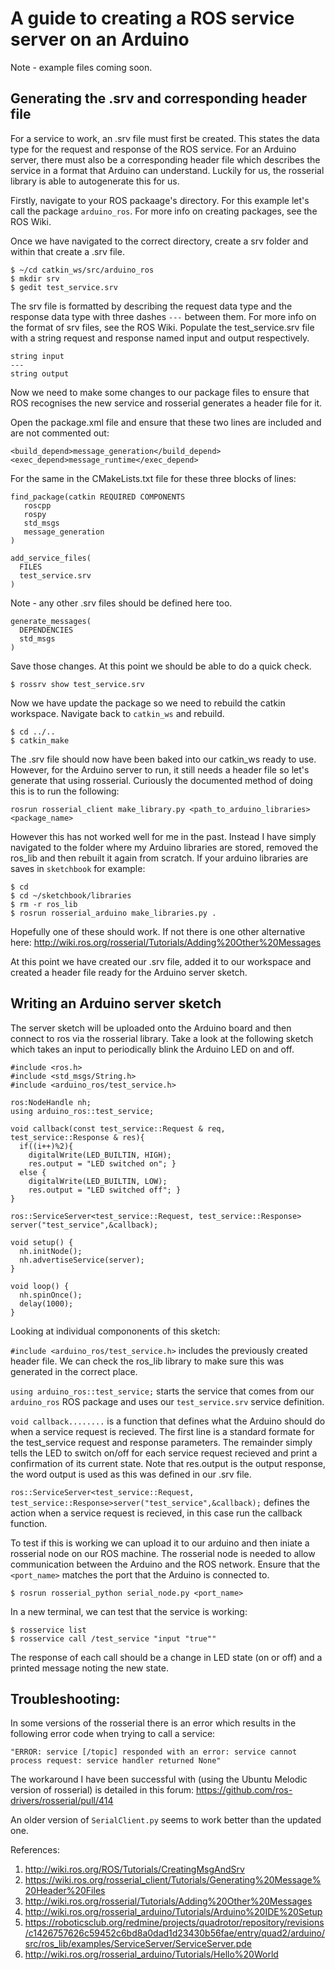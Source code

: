 # A guide to creating a ROS service server on an Arduino
Note - example files coming soon.

## Generating the .srv and corresponding header file
For a service to work, an .srv file must first be created. This states the data type for the request and response of the ROS service. For an Arduino server, there must also be a corresponding header file which describes the service in a format that Arduino can understand. Luckily for us, the rosserial library is able to autogenerate this for us.

Firstly, navigate to your ROS packaage's directory. For this example let's call the package `arduino_ros`. For more info on creating packages, see the ROS Wiki.

Once we have navigated to the correct directory, create a srv folder and within that create a .srv file.

```
$ ~/cd catkin_ws/src/arduino_ros
$ mkdir srv
$ gedit test_service.srv
```

The srv file is formatted by describing the request data type and the response data type with three dashes `---` between them. For more info on the format of srv files, see the ROS Wiki. Populate the test_service.srv file with a string request and response named input and output respectively.

```
string input
---
string output
```

Now we need to make some changes to our package files to ensure that ROS recognises the new service and rosserial generates a header file for it. 

Open the package.xml file and ensure that these two lines are included and are not commented out:
```
<build_depend>message_generation</build_depend>
<exec_depend>message_runtime</exec_depend>
```
For the same in the CMakeLists.txt file for these three blocks of lines:
```
find_package(catkin REQUIRED COMPONENTS
   roscpp
   rospy
   std_msgs
   message_generation
)
```
```
add_service_files(
  FILES
  test_service.srv
)
```
Note - any other .srv files should be defined here too.
```
generate_messages(
  DEPENDENCIES
  std_msgs
)
```

Save those changes. At this point we should be able to do a quick check.
```
$ rossrv show test_service.srv
```

Now we have update the package so we need to rebuild the catkin workspace. Navigate back to `catkin_ws` and rebuild.
```
$ cd ../..
$ catkin_make
```

The .srv file should now have been baked into our catkin_ws ready to use. However, for the Arduino server to run, it still needs a header file so let's generate that using rosserial. Curiously the documented method of doing this is to run the following:
```
rosrun rosserial_client make_library.py <path_to_arduino_libraries> <package_name>
```
However this has not worked well for me in the past. Instead I have simply navigated to the folder where my Arduino libraries are stored, removed the ros_lib and then rebuilt it again from scratch. If your arduino libraries are saves in `sketchbook` for example:
```
$ cd
$ cd ~/sketchbook/libraries
$ rm -r ros_lib
$ rosrun rosserial_arduino make_libraries.py .
```
Hopefully one of these should work. If not there is one other alternative here: http://wiki.ros.org/rosserial/Tutorials/Adding%20Other%20Messages

At this point we have created our .srv file, added it to our workspace and created a header file ready for the Arduino server sketch. 

## Writing an Arduino server sketch
The server sketch will be uploaded onto the Arduino board and then connect to ros via the rosserial library. Take a look at the following sketch which takes an input to periodically blink the Arduino LED on and off.
```
#include <ros.h>
#include <std_msgs/String.h>
#include <arduino_ros/test_service.h>

ros:NodeHandle nh;
using arduino_ros::test_service;

void callback(const test_service::Request & req, test_service::Response & res){
  if((i++)%2){
    digitalWrite(LED_BUILTIN, HIGH);
    res.output = "LED switched on"; }
  else {
    digitalWrite(LED_BUILTIN, LOW);
    res.output = "LED switched off"; }
}

ros::ServiceServer<test_service::Request, test_service::Response> server("test_service",&callback);

void setup() {
  nh.initNode();
  nh.advertiseService(server);
}

void loop() {
  nh.spinOnce();
  delay(1000);
}
```

Looking at individual compononents of this sketch:

`#include <arduino_ros/test_service.h>` includes the previously created header file. We can check the ros_lib library to make sure this was generated in the correct place.

`using arduino_ros::test_service;` starts the service that comes from our `arduino_ros` ROS package and uses our `test_service.srv` service definition.

`void callback........` is a function that defines what the Arduino should do when a service request is recieved. The first line is a standard formate for the test_service request and response parameters. The remainder simply tells the LED to switch on/off for each service request recieved and print a confirmation of its current state. Note that res.output is the output response, the word output is used as this was defined in our .srv file.

`ros::ServiceServer<test_service::Request, test_service::Response>server("test_service",&callback);` defines the action when a service request is recieved, in this case run the callback function.

To test if this is working we can upload it to our arduino and then iniate a rosserial node on our ROS machine. The rosserial node is needed to allow communication between the Arduino and the ROS network. Ensure that the `<port_name>` matches the port that the Arduino is connected to.

```
$ rosrun rosserial_python serial_node.py <port_name>
```

In a new terminal, we can test that the service is working:
```
$ rosservice list
$ rosservice call /test_service "input "true""
```
The response of each call should be a change in LED state (on or off) and a printed message noting the new state.

## Troubleshooting: 
In some versions of the rosserial there is an error which results in the following error code when trying to call a service:
```
"ERROR: service [/topic] responded with an error: service cannot process request: service handler returned None"
```

The workaround I have been successful with (using the Ubuntu Melodic version of rosserial) is detailed in this forum: https://github.com/ros-drivers/rosserial/pull/414

An older version of `SerialClient.py` seems to work better than the updated one.








References: 
1) http://wiki.ros.org/ROS/Tutorials/CreatingMsgAndSrv
2) https://wiki.ros.org/rosserial_client/Tutorials/Generating%20Message%20Header%20Files
3) http://wiki.ros.org/rosserial/Tutorials/Adding%20Other%20Messages
4) http://wiki.ros.org/rosserial_arduino/Tutorials/Arduino%20IDE%20Setup
5) https://roboticsclub.org/redmine/projects/quadrotor/repository/revisions/c1426757626c59452c6bd8a0dad1d23430b56fae/entry/quad2/arduino/src/ros_lib/examples/ServiceServer/ServiceServer.pde
6) http://wiki.ros.org/rosserial_arduino/Tutorials/Hello%20World




